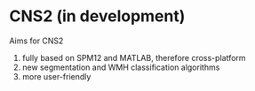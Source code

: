 # CNS2 (in development)
 
 Aims for CNS2
 
 1) fully based on SPM12 and MATLAB, therefore cross-platform
 2) new segmentation and WMH classification algorithms
 3) more user-friendly
 